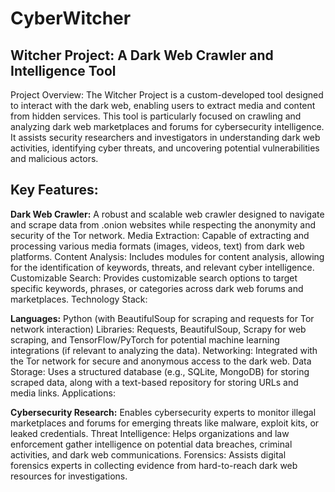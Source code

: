 # CyberWitcher

## Witcher Project: A Dark Web Crawler and Intelligence Tool
Project Overview: The Witcher Project is a custom-developed tool designed to interact with the dark web, enabling users to extract media and content from hidden services. This tool is particularly focused on crawling and analyzing dark web marketplaces and forums for cybersecurity intelligence. It assists security researchers and investigators in understanding dark web activities, identifying cyber threats, and uncovering potential vulnerabilities and malicious actors.

## Key Features:

**Dark Web Crawler:** A robust and scalable web crawler designed to navigate and scrape data from .onion websites while respecting the anonymity and security of the Tor network.
Media Extraction: Capable of extracting and processing various media formats (images, videos, text) from dark web platforms.
Content Analysis: Includes modules for content analysis, allowing for the identification of keywords, threats, and relevant cyber intelligence.
Customizable Search: Provides customizable search options to target specific keywords, phrases, or categories across dark web forums and marketplaces.
Technology Stack:

**Languages:** Python (with BeautifulSoup for scraping and requests for Tor network interaction)
Libraries: Requests, BeautifulSoup, Scrapy for web scraping, and TensorFlow/PyTorch for potential machine learning integrations (if relevant to analyzing the data).
Networking: Integrated with the Tor network for secure and anonymous access to the dark web.
Data Storage: Uses a structured database (e.g., SQLite, MongoDB) for storing scraped data, along with a text-based repository for storing URLs and media links.
Applications:

**Cybersecurity Research:** Enables cybersecurity experts to monitor illegal marketplaces and forums for emerging threats like malware, exploit kits, or leaked credentials.
Threat Intelligence: Helps organizations and law enforcement gather intelligence on potential data breaches, criminal activities, and dark web communications.
Forensics: Assists digital forensics experts in collecting evidence from hard-to-reach dark web resources for investigations.
